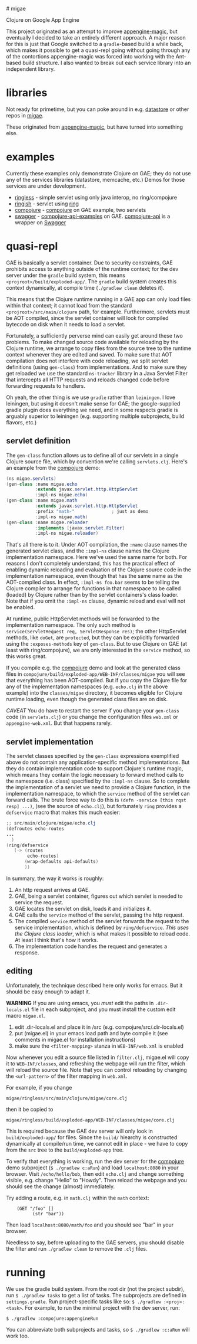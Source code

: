 \# migae

Clojure on Google App Engine

This project originated as an attempt to improve
[appengine-magic](https://github.com/gcv/appengine-magic), but
eventually I decided to take an entirely different approach.  A major
reason for this is just that Google switched to a `gradle`-based build
a while back, which makes it possible to get a quasi-repl going
without going through any of the contortions appengine-magic was
forced into working with the Ant-based build structure.  I also wanted
to break out each service library into an independent library.

# libraries

Not ready for primetime, but you can poke around in
e.g. [datastore](https://github.com/migae/datastore) or other repos in
[migae](https://github.com/migae).

These originated from
[appengine-magic](https://github.com/gcv/appengine-magic), but have
turned into something else.

# examples

Currently these examples only demonstrate Clojure on GAE; they do not
use any of the services libraries (datastore, memcache, etc.)  Demos
for those services are under development.

* [ringless](ringless) - simple servlet using only java interop, no ring/compojure
* [ringish](ringish) -  servlet using [ring](https://github.com/ring-clojure/ring)
* [compojure](compojure) - [compojure](https://github.com/weavejester/compojure) on GAE example, two servlets
* [swagger](swagger) -
[compojure-api-examples](https://github.com/metosin/compojure-api-examples)
on GAE.  [compojure-api](https://github.com/metosin/compojure-api) is
a wrapper on [Swagger](http://swagger.io/)

# quasi-repl

GAE is basically a servlet container.  Due to security constraints,
GAE prohibits access to anything outside of the runtime context; for
the dev server under the `gradle` build system, this means
`<projroot>/build/exploded-app/`.  The `gradle` build system creates
this context dynamically, at compile time (`./gradlew clean` deletes
it).

This means that the Clojure runtime running in a GAE app can only load
files within that context; it cannot load from the standard
`<projroot>/src/main/clojure` path, for example.  Furthermore,
servlets must be AOT compiled, since the servlet container will look
for compiled bytecode on disk when it needs to load a servlet.

Fortunately, a sufficiently perverse mind can easily get around these
two problems.  To make changed source code available for reloading by
the Clojure runtime, we arrange to copy files from the source tree to
the runtime context whenever they are edited and saved.  To make sure
that AOT compilation does not interfere with code reloading, we split
servlet definitions (using `gen-class`) from implementations.  And to
make sure they get reloaded we use the standard `ns-tracker` library
in a Java Servlet Filter that intercepts all HTTP requests and reloads
changed code before forwarding requests to handlers.

Oh yeah, the other thing is we use `gradle` rather than `leiningen`.
I love leiningen, but using it doesn't make sense for GAE; the
google-supplied gradle plugin does everything we need, and in some
respects gradle is arguably superior to leiningen (e.g. supporting
multiple subprojects, build flavors, etc.)

## servlet definition

The `gen-class` function allows us to define all of our servlets in a
single Clojure source file, which by convention we're calling
`servlets.clj`.  Here's an example from the [compojure](compojure)
demo:

``` java
(ns migae.servlets)
(gen-class :name migae.echo
           :extends javax.servlet.http.HttpServlet
           :impl-ns migae.echo)
(gen-class :name migae.math
           :extends javax.servlet.http.HttpServlet
           :prefix "math-"              ; just as demo
           :impl-ns migae.math)
(gen-class :name migae.reloader
           :implements [javax.servlet.Filter]
           :impl-ns migae.reloader)
```

That's all there is to it.  Under AOT compilation, the `:name` clause
names the generated servlet class, and the `:impl-ns` clause names the
Clojure implementation namespace.  Here we've used the same name for
both.  For reasons I don't completely understand, this has the
practical effect of enabling dynamic reloading and evaluation of the
Clojure source code in the implementation namespace, even though that
has the same name as the AOT-compiled class.  In effect, `:impl-ns
foo.bar` seems to be telling the Clojure compiler to arrange for
functions in that namespace to be called (loaded) by Clojure rather
than by the servlet containers's class loader.  Note that if you omit
the `:impl-ns` clause, dynamic reload and eval will not be enabled.

At runtime, public HttpServlet methods will be forwarded to the
implementation namespace.  The only such method is
`service(ServletRequest req, ServletResponse res)`; the other
HttpServlet methods, like `doGet`, are `protected`, but they can be
explicitly forwarded using the `:exposes-methods` key of `gen-class`.
But to use Clojure on GAE (at least with ring/compojure), we are only
interested in the `service` method, so this works great.

If you compile e.g. the [compojure](compojure) demo and look at the
generated class files in
`compojure/build/exploded-app/WEB-INF/classes/migae` you will see
that everything has been AOT-compiled.  But if you copy the Clojure
file for any of the implementation namespaces (e.g. `echo.clj` in
the above example) into the `classes/migae` directory, it becomes
eligible for Clojure runtime loading, even though the generated class
files are on disk.

*CAVEAT* You do have to restart the server if you change your
 `gen-class` code (in `servlets.clj`) or you change the configuration
 files `web.xml` or `appengine-web.xml`.  But that happens rarely.

## servlet implementation

The servlet classes specified by the `gen-class` expressions
exemplified above do not contain any application-specific method
implementations.  But they do contain implementation code to support
Clojure's runtime magic, which means they contain the logic necessary
to forward method calls to the namespace (i.e. class) specified by the
`:impl-ns` clause.  So to complete the implementation of a servlet we
need to provide a Clojure function, in the implementation namespace,
to which the `service` method of the servlet can forward calls.  The
brute force way to do this is `(defn -service [this rqst resp] ...)`,
(see the source of `echo.clj`), but fortunately `ring` provides a
`defservice` macro that makes this much easier:

``` java
;; src/main/clojure/migae/echo.clj
(defroutes echo-routes
...
  )
(ring/defservice
   (-> (routes
        echo-routes)
       (wrap-defaults api-defaults)
       ))
```

In summary, the way it works is roughly:

1.  An http request arrives at GAE.
2.  GAE, being a servlet container, figures out which servlet is needed to service the request.
3.  GAE locates the servlet on disk, loads it and initializes it.
4.  GAE calls the `service` method of the servlet, passing the http request.
5.  The compiled `service` method of the servlet forwards the request
    to the service implementation, which is defined by
    `ring/defservice`.  *This uses the Clojure class loader*, which is
    what makes it possible to reload code.  At least I think that's
    how it works.
6.  The implementation code handles the request and generates a response.

## editing

Unfortunately, the technique described here only works for emacs.  But
it should be easy enough to adapt it.

**WARNING** If you are using emacs, you _must_ edit the paths in
  `.dir-locals.el` file in each subproject, and you must install the
  custom edit macro `migae.el`.

1.  edit .dir-locals.el and place it in <proj>/src (e.g. compojure/src/.dir-locals.el)
2.  put (migae.el) in your emacs load path and byte compile
    it (see comments in migae.el for installation instructions)
3.  make sure the `<filter-mapping>` stanza in `WEB-INF/web.xml` is enabled

Now whenever you edit a source file listed in `filter.clj`, migae.el
will copy it to `WEB-INF/classes`, and refreshing the webpage will run
the filter, which will reload the source file.  Note that you can
control reloading by changing the `<url-pattern>` of the filter mapping in
`web.xml`.

For example, if you change

```
migae/ringless/src/main/clojure/migae/core.clj
```

then it be copied to

```
migae/ringless/build/exploded-app/WEB-INF/classes/migae/core.clj
```

This is required because the GAE dev server will only look in
`build/exploded-app/` for files.  Since the `build/` hiearchy is
constructed dynamically at compile/run time, we cannot edit in place -
we have to copy from the `src` tree to the `build/exploded-app` tree.

To verify that everything is working, run the dev server for the
[compojure](compojure) demo subproject (`$ ./gradlew c:aRun`) and load
`localhost:8080` in your browser.  Visit `/echo/hello/bob`, then edit
`echo.clj` and change something visible, e.g. change "Hello" to
"Howdy".  Then reload the webpage and you should see the change
(almost) immediately.

Try adding a route, e.g. in `math.clj` within the `math` context:
```
    (GET "/foo" []
          (str "bar"))
```

Then load `localhost:8080/math/foo` and you should see "bar" in your browser.

Needless to say, before uploading to the GAE servers, you should
disable the filter and run `./gradlew clean` to remove the `.clj` files.

# running

We use the gradle build system.  From the root dir (not the project
subdir), run `$ ./gradlew tasks` to get a list of tasks.  The
subprojects are defined in `settings.gradle`.  Run project-specific
tasks like so: `$ ./gradlew :<proj>:<task>`.  For example, to run the
minimal project with the dev server, run:

```
$ ./gradlew :compojure:appengineRun
```

You can abbreviate both subprojects and tasks, so `$ ./gradlew :c:aRun` will work too.

